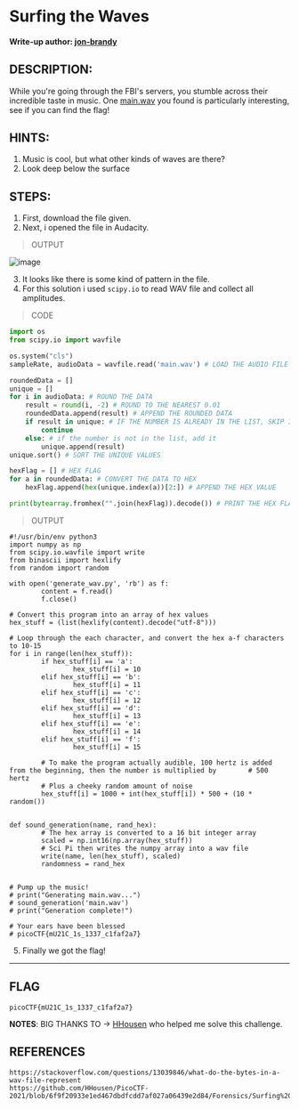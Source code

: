 # Surfing the Waves
#### Write-up author: [jon-brandy](https://github.com/jon-brandy)
## DESCRIPTION:
While you're going through the FBI's servers, you stumble across their incredible taste in music. 
One [main.wav](https://github.com/jon-brandy/CTF-WRITE-UP/blob/085d332b36324036d253e273371183a147e784f0/Asset/Surfing%20the%20Waves/main.wav) you found is particularly interesting, see if you can find the flag!
## HINTS:
1. Music is cool, but what other kinds of waves are there?
2. Look deep below the surface
## STEPS:
1. First, download the file given.
2. Next, i opened the file in Audacity.

> OUTPUT

![image](https://user-images.githubusercontent.com/70703371/181199083-1f609c55-e63f-40ae-bba3-ffd25184a34e.png)

3. It looks like there is some kind of pattern in the file.
4. For this solution i used `scipy.io` to read WAV file and collect all amplitudes.

> CODE

```py
import os
from scipy.io import wavfile

os.system("cls")
sampleRate, audioData = wavfile.read('main.wav') # LOAD THE AUDIO FILE

roundedData = []
unique = []
for i in audioData: # ROUND THE DATA
    result = round(i, -2) # ROUND TO THE NEAREST 0.01
    roundedData.append(result) # APPEND THE ROUNDED DATA
    if result in unique: # IF THE NUMBER IS ALREADY IN THE LIST, SKIP IT
        continue
    else: # if the number is not in the list, add it
        unique.append(result) 
unique.sort() # SORT THE UNIQUE VALUES

hexFlag = [] # HEX FLAG
for a in roundedData: # CONVERT THE DATA TO HEX
    hexFlag.append(hex(unique.index(a))[2:]) # APPEND THE HEX VALUE

print(bytearray.fromhex("".join(hexFlag)).decode()) # PRINT THE HEX FLAG
```

> OUTPUT

```
#!/usr/bin/env python3
import numpy as np
from scipy.io.wavfile import write
from binascii import hexlify
from random import random

with open('generate_wav.py', 'rb') as f:
        content = f.read()
        f.close()

# Convert this program into an array of hex values
hex_stuff = (list(hexlify(content).decode("utf-8")))

# Loop through the each character, and convert the hex a-f characters to 10-15
for i in range(len(hex_stuff)):
        if hex_stuff[i] == 'a':
                hex_stuff[i] = 10
        elif hex_stuff[i] == 'b':
                hex_stuff[i] = 11
        elif hex_stuff[i] == 'c':
                hex_stuff[i] = 12
        elif hex_stuff[i] == 'd':
                hex_stuff[i] = 13
        elif hex_stuff[i] == 'e':
                hex_stuff[i] = 14
        elif hex_stuff[i] == 'f':
                hex_stuff[i] = 15

        # To make the program actually audible, 100 hertz is added from the beginning, then the number is multiplied by        # 500 hertz
        # Plus a cheeky random amount of noise
        hex_stuff[i] = 1000 + int(hex_stuff[i]) * 500 + (10 * random())


def sound_generation(name, rand_hex):
        # The hex array is converted to a 16 bit integer array
        scaled = np.int16(np.array(hex_stuff))
        # Sci Pi then writes the numpy array into a wav file
        write(name, len(hex_stuff), scaled)
        randomness = rand_hex


# Pump up the music!
# print("Generating main.wav...")
# sound_generation('main.wav')
# print("Generation complete!")

# Your ears have been blessed
# picoCTF{mU21C_1s_1337_c1faf2a7}
```

5. Finally we got the flag!

---
## FLAG

```
picoCTF{mU21C_1s_1337_c1faf2a7}
```

**NOTES**: BIG THANKS TO -> [HHousen](https://github.com/HHousen) who helped me solve this challenge.

## REFERENCES

```
https://stackoverflow.com/questions/13039846/what-do-the-bytes-in-a-wav-file-represent
https://github.com/HHousen/PicoCTF-2021/blob/6f9f20933e1ed467dbdfcdd7af027a06439e2d84/Forensics/Surfing%20the%20Waves/README.md
```
